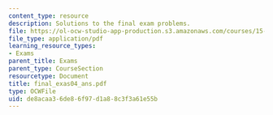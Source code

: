 ```yaml
---
content_type: resource
description: Solutions to the final exam problems.
file: https://ol-ocw-studio-app-production.s3.amazonaws.com/courses/15-501-introduction-to-financial-and-managerial-accounting-spring-2004/de8acaa36de86f97d1a88c3f3a61e55b_final_exas04_ans.pdf
file_type: application/pdf
learning_resource_types:
- Exams
parent_title: Exams
parent_type: CourseSection
resourcetype: Document
title: final_exas04_ans.pdf
type: OCWFile
uid: de8acaa3-6de8-6f97-d1a8-8c3f3a61e55b
---
```

